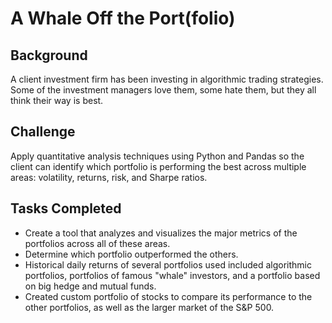 # A Whale Off the Port(folio)

## Background

A client investment firm has been investing in algorithmic trading strategies. Some of the investment managers love them, some hate them, but they all think their way is best.

## Challenge 

Apply quantitative analysis techniques using Python and Pandas so the client can identify which portfolio is performing the best across multiple areas: volatility, returns, risk, and Sharpe ratios.

## Tasks Completed

* Create a tool that analyzes and visualizes the major metrics of the portfolios across all of these areas.
* Determine which portfolio outperformed the others.
* Historical daily returns of several portfolios  used included algorithmic portfolios, portfolios of famous "whale" investors, and a portfolio based on big hedge and mutual funds. 
* Created custom portfolio of stocks to compare its performance to the other portfolios, as well as the larger market of the S&P 500.
